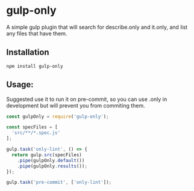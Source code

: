 # gulp-only

A simple gulp plugin that will search for describe.only and it.only, and list any files that have them.

## Installation

`npm install gulp-only`

## Usage:

Suggested use it to run it on pre-commit, so you can use .only in development but will prevent you from commiting them.
```javascript
const gulpOnly = require('gulp-only');

const specFiles = [
  'src/**/*.spec.js'
];

gulp.task('only-lint', () => {
  return gulp.src(specFiles)
    .pipe(gulpOnly.default())
    .pipe(gulpOnly.results());
});

gulp.task('pre-commit', ['only-lint']);
```




